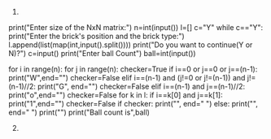 1)
print("Enter size of the NxN matrix:")
n=int(input())
l=[]
c="Y"
while c=="Y":
    print("Enter the brick's position and the brick type:")
    l.append(list(map(int,input().split())))
    print("Do you want to continue(Y or N)?")
    c=input()
print("Enter ball Count")
ball=int(input())

for i in range(n):
    for j in range(n):
        checker=True
        if i==0 or j==0 or j==(n-1):
            print("W",end="")
            checker=False
        elif i==(n-1) and (j!=0 or j!=(n-1)) and j!=(n-1)//2:
            print("G", end="")
            checker=False
        elif i==(n-1) and j==(n-1)//2:
            print("o",end="")
            checker=False
        for k in l:
            if i==k[0] and j==k[1]:
                print("1",end="")
                checker=False
        if checker:
            print("", end="  ")
        else:
            print("", end=" ")
    print("")
print("Ball count is",ball)


2)
